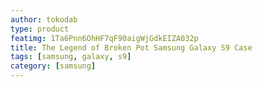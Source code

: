 ```yaml
---
author: tokodab
type: product
featimg: 1Ta6Pnn6OhHF7qF90aigWjGdkEIZA032p
title: The Legend of Broken Pot Samsung Galaxy S9 Case
tags: [samsung, galaxy, s9]
category: [samsung]
---
```

